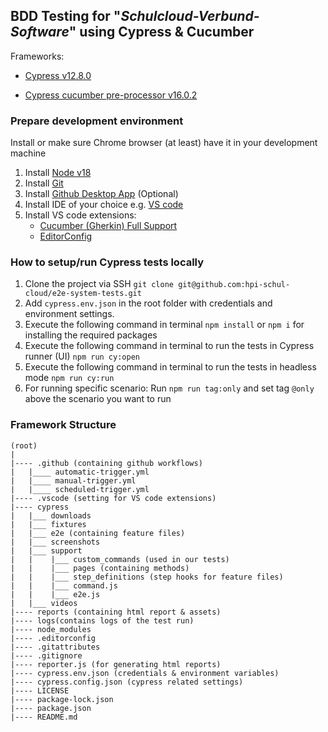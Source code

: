 ## BDD Testing for "*Schulcloud-Verbund-Software*" using Cypress & Cucumber

Frameworks:

- [Cypress v12.8.0](https://docs.cypress.io/guides/references/changelog#12-8-0)

- [Cypress cucumber pre-processor v16.0.2](https://github.com/badeball/cypress-cucumber-preprocessor)

### Prepare development environment

Install or make sure Chrome browser (at least) have it in your development machine
1) Install [Node v18](https://nodejs.org/dist/)
2) Install [Git](https://git-scm.com/downloads)
3) Install [Github Desktop App](https://desktop.github.com/) (Optional)
3) Install IDE of your choice e.g. [VS code](https://code.visualstudio.com/download)
4) Install VS code extensions:
    - [Cucumber (Gherkin) Full Support](https://marketplace.visualstudio.com/items?itemName=alexkrechik.cucumberautocomplete)
    -  [EditorConfig](https://marketplace.visualstudio.com/items?itemName=EditorConfig.EditorConfig)

### How to setup/run Cypress tests locally

1) Clone the project via SSH `git clone git@github.com:hpi-schul-cloud/e2e-system-tests.git`
2) Add `cypress.env.json` in the root folder with credentials and environment settings.
3) Execute the following command in terminal `npm install` or `npm i` for installing the required packages
4) Execute the following command in terminal to run the tests in Cypress runner (UI) `npm run cy:open`
5) Execute the following command in terminal to run the tests in headless mode `npm run cy:run`
6) For running specific scenario: Run `npm run tag:only` and set tag `@only` above the scenario you want to run

### Framework Structure

```
(root)
|
|---- .github (containing github workflows)
|   |____ automatic-trigger.yml
|   |____ manual-trigger.yml
|   |____ scheduled-trigger.yml
|---- .vscode (setting for VS code extensions)
|---- cypress
|   |___ downloads
|   |___ fixtures
|   |___ e2e (containing feature files)
|   |___ screenshots
|   |___ support
|   |    |___ custom_commands (used in our tests)
|   |    |___ pages (containing methods)
|   |    |___ step_definitions (step hooks for feature files)
|   |    |___ command.js
|   |    |___ e2e.js
|   |___ videos
|---- reports (containing html report & assets)
|---- logs(contains logs of the test run)
|---- node_modules
|---- .editorconfig
|---- .gitattributes
|---- .gitignore
|---- reporter.js (for generating html reports)
|---- cypress.env.json (credentials & environment variables)
|---- cypress.config.json (cypress related settings)
|---- LICENSE
|---- package-lock.json
|---- package.json
|---- README.md
```
